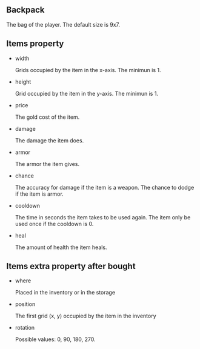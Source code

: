 
## Backpack

The bag of the player. The default size is 9x7.

## Items property

- width
   
   Grids occupied by the item in the x-axis. The minimun is 1.

- height
   
   Grid occupied by the item in the y-axis. The minimun is 1.

- price

   The gold cost of the item.

- damage

   The damage the item does.

- armor

   The armor the item gives.

- chance

   The accuracy for damage if the item is a weapon. The chance to dodge if the item is armor.

- cooldown

   The time in seconds the item takes to be used again. The item only be used once if the cooldown is 0.

- heal

   The amount of health the item heals.

## Items extra property after bought

- where

   Placed in the inventory or in the storage

- position

   The first grid (x, y) occupied by the item in the inventory

- rotation

   Possible values: 0, 90, 180, 270.